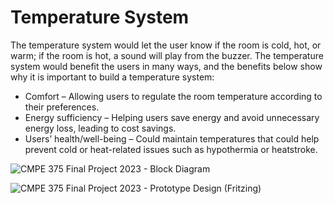 # Temperature System
The temperature system would let the user know if the room is cold, hot, or warm; if the room is hot, a sound will play from the buzzer. 
The temperature system would benefit the users in many ways, and the benefits below show why it is important to build a temperature system:
- Comfort – Allowing users to regulate the room temperature according to their preferences.
- Energy sufficiency – Helping users save energy and avoid unnecessary energy loss, leading to cost savings.
- Users’ health/well-being – Could maintain temperatures that could help prevent cold or heat-related issues such as hypothermia or heatstroke.

![CMPE 375 Final Project 2023 - Block Diagram](https://github.com/yousefelsonbaty/TemperatureSystem/assets/126959659/d156f6d7-1e7f-4da8-8077-59ea1ec9ba47)

![CMPE 375 Final Project 2023 - Prototype Design (Fritzing)](https://github.com/yousefelsonbaty/TemperatureSystem/assets/126959659/4e527c68-8f94-4dbc-aa37-986d535b7924)

